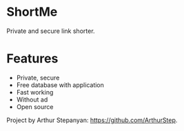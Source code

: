 # ShortMe
Private and secure link shorter.

# Features
* Private, secure
* Free database with application
* Fast working
* Without ad
* Open source

Project by Arthur Stepanyan: https://github.com/ArthurStep.
